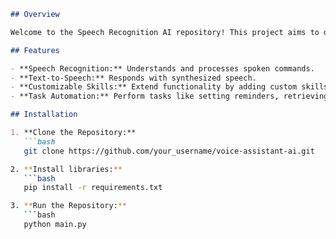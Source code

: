 ````markdown
## Overview

Welcome to the Speech Recognition AI repository! This project aims to develop a versatile voice assistant powered by AI to perform various tasks, provide information, and assist users in their daily activities.

## Features

- **Speech Recognition:** Understands and processes spoken commands.
- **Text-to-Speech:** Responds with synthesized speech.
- **Customizable Skills:** Extend functionality by adding custom skills.
- **Task Automation:** Perform tasks like setting reminders, retrieving information, etc.

## Installation

1. **Clone the Repository:**
   ```bash
   git clone https://github.com/your_username/voice-assistant-ai.git

2. **Install libraries:**
   ```bash
   pip install -r requirements.txt

3. **Run the Repository:**
   ```bash
   python main.py


